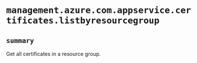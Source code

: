 # `management.azure.com.appservice.certificates.listbyresourcegroup`

## `summary`
Get all certificates in a resource group.


